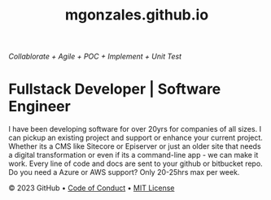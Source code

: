 <header>

<!--
  <<< Author notes: Course header >>>
  Include a 1280×640 image, course title in sentence case, and a concise description in emphasis.
  In your repository settings: enable template repository, add your 1280×640 social image, auto delete head branches.
  Add your open source license, GitHub uses MIT license.
-->

# mgonzales.github.io

</header>

###### _Collablorate + Agile + POC + Implement + Unit Test_

# Fullstack Developer |  Software Engineer                      

I have been developing software for over 20yrs for companies of all sizes.  I can pickup an existing project and support or enhance your current project.  Whether its a CMS like Sitecore or Episerver or just an older site that needs a digital transformation or even if its a command-line app - we can make it work.  Every line of code and docs are sent to your github or bitbucket repo.  Do you need a Azure or AWS support? Only 20-25hrs max per week.  






<footer>

<!--
  <<< Author notes: Footer >>>
  Add a link to get support, GitHub status page, code of conduct, license link.
-->



&copy; 2023 GitHub &bull; [Code of Conduct](https://www.contributor-covenant.org/version/2/1/code_of_conduct/code_of_conduct.md) &bull; [MIT License](https://gh.io/mit)

</footer>
